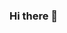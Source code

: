 ### Hi there 👋

<!--
**karenlorhana/KarenLorhana** is a ✨ _special_ ✨ repository because its `README.md` (this file) appears on your GitHub profile.

Here are some ideas to get you started:

- 🌱 I’m currently learning: Node.js and IoT
- 💬 Ask me about: Books and culinair
- 😄 Pronouns: She/Her
- ⚡ Fun fact: I'm a big fan of Harry Potter
-->
